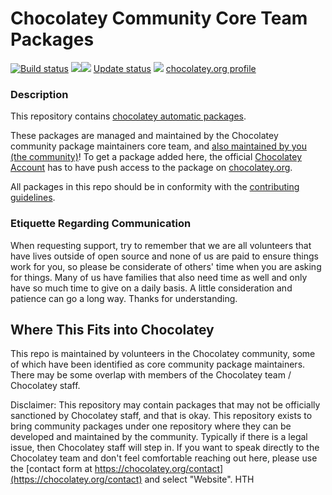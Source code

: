 Chocolatey Community Core Team Packages
===========================

[![Build status](https://ci.appveyor.com/api/projects/status/tugg0i6x1hlq9lpg?svg=true)](https://ci.appveyor.com/project/chocolatey/chocolatey-coreteampackages)
[![](http://transparent-favicon.info/favicon.ico)](#)[![](http://transparent-favicon.info/favicon.ico)](#)
[Update status](http://gep13.me/choco-au)
[![](http://transparent-favicon.info/favicon.ico)](#)
[chocolatey.org profile](https://chocolatey.org/profiles/chocolatey)

### Description

This repository contains [chocolatey automatic packages](https://chocolatey.org/docs/automatic-packages).

These packages are managed and maintained by the Chocolatey community package maintainers core team, and [also maintained by you (the community)](https://github.com/chocolatey/chocolatey-coreteampackages/wiki/Contributing-guidelines)! To get a package added here, the official [Chocolatey Account](http://chocolatey.org/profiles/chocolatey) has to have push access to the package on [chocolatey.org](http://chocolatey.org).

All packages in this repo should be in conformity with the [contributing guidelines](https://github.com/chocolatey/chocolatey-coreteampackages/wiki/Contributing-guidelines).

### Etiquette Regarding Communication

When requesting support, try to remember that we are all volunteers that have lives outside of open source and none of us are paid to ensure things work for you, so please be considerate of others' time when you are asking for things. Many of us have families that also need time as well and only have so much time to give on a daily basis. A little consideration and patience can go a long way. Thanks for understanding.

## Where This Fits into Chocolatey

This repo is maintained by volunteers in the Chocolatey community, some of which have been identified as core community package maintainers. There may be some overlap with members of the Chocolatey team / Chocolatey staff.

Disclaimer: This repository may contain packages that may not be officially sanctioned by Chocolatey staff, and that is okay. This repository exists to bring community packages under one repository where they can be developed and maintained by the community. Typically if there is a legal issue, then Chocolatey staff will step in. If you want to speak directly to the Chocolatey team and don't feel comfortable reaching out here, please use the [contact form at https://chocolatey.org/contact](https://chocolatey.org/contact) and select "Website". HTH

